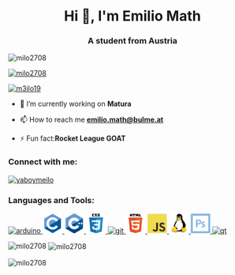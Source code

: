 <h1 align="center">Hi 👋, I'm Emilio Math</h1>
<h3 align="center">A student from Austria</h3>

<p align="left"> <img src="https://komarev.com/ghpvc/?username=milo2708&label=Profile%20views&color=0e75b6&style=flat" alt="milo2708" /> </p>

<p align="left"> <a href="https://github.com/ryo-ma/github-profile-trophy"><img src="https://github-profile-trophy.vercel.app/?username=milo2708" alt="milo2708" /></a> </p>

<p align="left"> <a href="https://www.youtube.com/channel/UClUGsb98yqDDV9HxbVGPPQw" target="blank"><img src="https://img.shields.io/youtube/channel/subscribers/UClUGsb98yqDDV9HxbVGPPQw?style=social" alt="m3ilo19" /></a> </p>


- 🔭 I’m currently working on **Matura**

- 📫 How to reach me **emilio.math@bulme.at**

- ⚡ Fun fact:**Rocket League GOAT**

<h3 align="left">Connect with me:</h3>
<p align="left">
<a href="https://instagram.com/emiliomath_" target="blank"><img align="center" src="https://raw.githubusercontent.com/rahuldkjain/github-profile-readme-generator/master/src/images/icons/Social/instagram.svg" alt="yaboymeilo" height="30" width="40" /></a>
</p>

<h3 align="left">Languages and Tools:</h3>
<p align="left"> <a href="https://www.arduino.cc/" target="_blank" rel="noreferrer"> <img src="https://cdn.worldvectorlogo.com/logos/arduino-1.svg" alt="arduino" width="40" height="40"/> </a> <a href="https://www.cprogramming.com/" target="_blank" rel="noreferrer"> <img src="https://raw.githubusercontent.com/devicons/devicon/master/icons/c/c-original.svg" alt="c" width="40" height="40"/> </a> <a href="https://www.w3schools.com/cpp/" target="_blank" rel="noreferrer"> <img src="https://raw.githubusercontent.com/devicons/devicon/master/icons/cplusplus/cplusplus-original.svg" alt="cplusplus" width="40" height="40"/> </a> <a href="https://www.w3schools.com/css/" target="_blank" rel="noreferrer"> <img src="https://raw.githubusercontent.com/devicons/devicon/master/icons/css3/css3-original-wordmark.svg" alt="css3" width="40" height="40"/> </a> <a href="https://git-scm.com/" target="_blank" rel="noreferrer"> <img src="https://www.vectorlogo.zone/logos/git-scm/git-scm-icon.svg" alt="git" width="40" height="40"/> </a> <a href="https://www.w3.org/html/" target="_blank" rel="noreferrer"> <img src="https://raw.githubusercontent.com/devicons/devicon/master/icons/html5/html5-original-wordmark.svg" alt="html5" width="40" height="40"/> </a> <a href="https://developer.mozilla.org/en-US/docs/Web/JavaScript" target="_blank" rel="noreferrer"> <img src="https://raw.githubusercontent.com/devicons/devicon/master/icons/javascript/javascript-original.svg" alt="javascript" width="40" height="40"/> </a> <a href="https://www.linux.org/" target="_blank" rel="noreferrer"> <img src="https://raw.githubusercontent.com/devicons/devicon/master/icons/linux/linux-original.svg" alt="linux" width="40" height="40"/> </a> <a href="https://www.photoshop.com/en" target="_blank" rel="noreferrer"> <img src="https://raw.githubusercontent.com/devicons/devicon/master/icons/photoshop/photoshop-line.svg" alt="photoshop" width="40" height="40"/> </a> <a href="https://www.qt.io/" target="_blank" rel="noreferrer"> <img src="https://upload.wikimedia.org/wikipedia/commons/0/0b/Qt_logo_2016.svg" alt="qt" width="40" height="40"/> </a> </p>

<p><img align="left" src="https://github-readme-stats.vercel.app/api/top-langs?username=milo2708&show_icons=true&locale=en&layout=compact" alt="milo2708" /></p>

<p>&nbsp;<img align="center" src="https://github-readme-stats.vercel.app/api?username=milo2708&show_icons=true&locale=en" alt="milo2708" /></p>

<p><img align="center" src="https://github-readme-streak-stats.herokuapp.com/?user=milo2708&" alt="milo2708" /></p>
